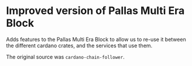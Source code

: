 # Improved version of Pallas Multi Era Block

Adds features to the Pallas Multi Era Block to allow us to re-use it between the different cardano crates,
and the services that use them.

The original source was `cardano-chain-follower`.
